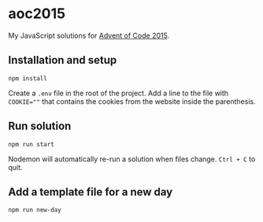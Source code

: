 # aoc2015

My JavaScript solutions for [Advent of Code 2015](https://adventofcode.com/2015).

## Installation and setup

```
npm install
```

Create a `.env` file in the root of the project. Add a line to the file with `COOKIE=""` that contains the cookies from the website inside the parenthesis.

## Run solution

```
npm run start
```

Nodemon will automatically re-run a solution when files change. `Ctrl + C` to quit.

## Add a template file for a new day

```
npm run new-day
```
